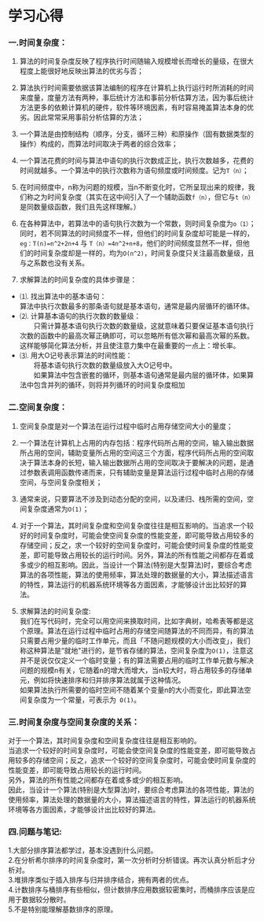 # 学习心得
### 一.时间复杂度：
1.  算法的时间复杂度反映了程序执行时间随输入规模增长而增长的量级，在很大程度上能很好地反映出算法的优劣与否；

2.  算法执行时间需要依据该算法编制的程序在计算机上执行运行时所消耗的时间来度量，度量方法有两种，事后统计方法和事前分析估算方法，因为事后统计方法更多的依赖计算机的硬件，软件等环境因素，有时容易掩盖算法本身的优劣。因此常常采用事前分析估算的方法；

3.  一个算法是由控制结构（顺序，分支，循环三种）和原操作（固有数据类型的操作）构成的，而算法时间取决于两者的综合效率；

4.  一个算法花费的时间与算法中语句的执行次数成正比，执行次数越多，花费的时间就越多。一个算法中的执行次数称为语句频度或时间频度。记为``T（n）``；

5.  在时间频度中，n称为问题的规模，当n不断变化时，它所呈现出来的规律，我们称之为时间复杂度（其实在这中间引入了一个辅助函数``f（n）``，但它与``t（n）``是同数量级函数，我们且先这样理解。）

6.  在各种算法中，若算法中的语句执行次数为一个常数，则时间复杂度为``o（1）``；同时，若不同算法的时间频度不一样，但他们的时间复杂度却可能是一样的，``eg：T(n)=n^2+2n+4``  与 ``T（n）=4n^2+n+8``，他们的时间频度显然不一样，但他们的时间复杂度却是一样的，均为``O(n^2)``，时间复杂度只关注最高数量级，且与之系数也没有关系。

7.   求解算法的时间复杂度的具体步骤是：      
  * ⑴.   找出算法中的基本语句：    
    算法中执行次数最多的那条语句就是基本语句，通常是最内层循环的循环体。     
  * ⑵.   计算基本语句的执行次数的数量级：   
　　只需计算基本语句执行次数的数量级，这就意味着只要保证基本语句执行次数的函数中的最高次幂正确即可，可以忽略所有低次幂和最高次幂的系数。这样能够简化算法分析，并且使注意力集中在最重要的一点上：增长率。    
  * ⑶.   用大Ο记号表示算法的时间性能：    
　　将基本语句执行次数的数量级放入大Ο记号中。   
　　如果算法中包含嵌套的循环，则基本语句通常是最内层的循环体，如果算法中包含并列的循环，则将并列循环的时间复杂度相加  
  
### 二.空间复杂度：
1.  空间复杂度是对一个算法在运行过程中临时占用存储空间大小的量度；

2.  一个算法在计算机上占用的内存包括：程序代码所占用的空间，输入输出数据所占用的空间，辅助变量所占用的空间这三个方面，程序代码所占用的空间取决于算法本身的长短，输入输出数据所占用的空间取决于要解决的问题，是通过参数表调用函数传递而来，只有辅助变量是算法运行过程中临时占用的存储空间，与空间复杂度相关；

3.  通常来说，只要算法不涉及到动态分配的空间，以及递归、栈所需的空间，空间复杂度通常为``O(1)``；

4.  对于一个算法，其时间复杂度和空间复杂度往往是相互影响的。当追求一个较好的时间复杂度时，可能会使空间复杂度的性能变差，即可能导致占用较多的存储空间；反之，求一个较好的空间复杂度时，可能会使时间复杂度的性能变差，即可能导致占用较长的运行时间。另外，算法的所有性能之间都存在着或多或少的相互影响。因此，当设计一个算法(特别是大型算法)时，要综合考虑算法的各项性能，算法的使用频率，算法处理的数据量的大小，算法描述语言的特性，算法运行的机器系统环境等各方面因素，才能够设计出比较好的算法。
5.  求解算法的时间复杂度:   
    我们在写代码时，完全可以用空间来换取时间，比如字典树，哈希表等都是这个原理。算法在运行过程中临时占用的存储空间随算法的不同而异，有的算法只需要占用少量的临时工作单元，而且「不随问题规模的大小而改变」，我们称这种算法是“就地"进行的，是节省存储的算法，空间复杂度为``O(1)``，注意这并不是说仅仅定义一个临时变量；有的算法需要占用的临时工作单元数与解决问题的规模n有关，它随着n的增大而增大，当n较大时，将占用较多的存储单元，例如将快速排序和归并排序算法就属于这种情况。   
如果算法执行所需要的临时空间不随着某个变量n的大小而变化，即此算法空间复杂度为一个常量，可表示为`` O(1)``。
### 三.时间复杂度与空间复杂度的关系：
对于一个算法，其时间复杂度和空间复杂度往往是相互影响的。      
当追求一个较好的时间复杂度时，可能会使空间复杂度的性能变差，即可能导致占用较多的存储空间；反之，追求一个较好的空间复杂度时，可能会使时间复杂度的性能变差，即可能导致占用较长的运行时间。      
另外，算法的所有性能之间都存在着或多或少的相互影响。        
因此，当设计一个算法(特别是大型算法)时，要综合考虑算法的各项性能，算法的使用频率，算法处理的数据量的大小，算法描述语言的特性，算法运行的机器系统环境等各方面因素，才能够设计出比较好的算法。       

### 四.问题与笔记:

1.大部分排序算法都学过，基本没遇到什么问题。    
2.在分析希尔排序的时间复杂度时，第一次分析时分析错误。再次认真分析后才分析对。  
3.堆排序类似于插入排序与归并排序结合，拥有两者的优点。  
4.计数排序与桶排序有些相似，但计数排序应用数据较密集时，而桶排序应该是应用于数据较分散时。  
5.不是特别能理解基数排序的原理。  
